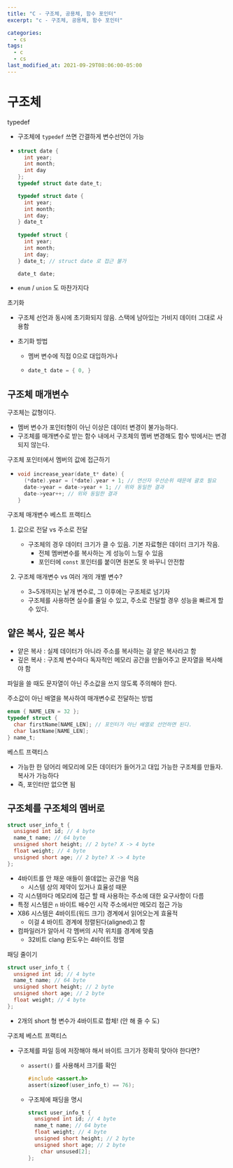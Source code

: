 ```yaml
---
title: "C - 구조체, 공용체, 함수 포인터"
excerpt: "c - 구조체, 공용체, 함수 포인터"

categories:
  - cs
tags:
  - c
  - cs
last_modified_at: 2021-09-29T08:06:00-05:00
---
```


# 구조체

 typedef

- 구조체에 `typedef` 쓰면 간결하게 변수선언이 가능

- ```c
  struct date {
    int year;
    int month;
    int day
  };
  typedef struct date date_t;
  
  typedef struct date {
    int year;
    int month;
    int day;
  } date_t
    
  typedef struct {
    int year;
    int month;
    int day;
  } date_t; // struct date 로 접근 불가
  
  date_t date;
  ```

- `enum` /  `union` 도 마찬가지다

 초기화

- 구조체 선언과 동시에 초기화되지 않음. 스택에 남아있는 가비지 데이터 그대로 사용함

- 초기화 방법

  - 멤버 변수에 직접 0으로 대입하거나

  - ```c
    date_t date = { 0, }
    ```


## 구조체 매개변수

구조체는 값형이다.

- 멤버 변수가 포인터형이 아닌 이상은 데이터 변경이 불가능하다.
- 구조체를 매개변수로 받는 함수 내에서 구조체의 멤버 변경해도 함수 밖에서는 변경되지 않는다.

구조체 포인터에서 멤버의 값에 접근하기

- ```c
  void increase_year(date_t* date) {
    (*date).year = (*date).year + 1; // 연산자 우선순위 때문에 괄호 필요
    date->year = date->year + 1; // 위와 동일한 결과
    date->year++; // 위와 동일한 결과
  }
  ```

구조체 매개변수 베스트 프랙티스

1. 값으로 전달 vs 주소로 전달

   - 구조체의 경우 데이터 크기가 클 수 있음. 기본 자료형은 데이터 크기가 작음.
     - 전체 멤버변수를 복사하는 게 성능이 느릴 수 있음
     - 포인터에 `const` 포인터를 붙이면 원본도 못 바꾸니 안전함

2. 구조체 매개변수 vs 여러 개의 개별 변수?

   - 3~5개까지는 낱개 변수로, 그 이후에는 구조체로 넘기자
   - 구조체를 사용하면 실수를 줄일 수 있고, 주소로 전달할 경우 성능을 빠르게 할 수 있다.


## 얕은 복사, 깊은 복사

- 얕은 복사 : 실제 데이터가 아니라 주소를 복사하는 걸 얕은 복사라고 함
- 깊은 복사 : 구조체 변수마다 독자적인 메모리 공간을 만들어주고 문자열을 복사해야 함

파일을 쓸 때도 문자열이 아닌 주소값을 쓰지 않도록 주의해야 한다.

주소값이 아닌 배열을 복사하여 매개변수로 전달하는 방법

```c
enum { NAME_LEN = 32 };
typedef struct {
  char firstName[NAME_LEN]; // 포인터가 아닌 배열로 선언하면 된다. 
  char lastName[NAME_LEN];
} name_t;
```

베스트 프랙티스

- 가능한 한 덩어리 메모리에 모든 데이터가 들어가고 대입 가능한 구조체를 만들자. 복사가 가능하다
- 즉, 포인터만 없으면 됨

## 구조체를 구조체의 멤버로

```c
struct user_info_t {
  unsigned int id; // 4 byte
  name_t name; // 64 byte
  unsigned short height; // 2 byte? X -> 4 byte
  float weight; // 4 byte
  unsigned short age; // 2 byte? X -> 4 byte
};
```

- 4바이트를 안 채운 애들이 쓸데없는 공간을 먹음
  - 시스템 상의 제약이 있거나 효율성 때문
- 각 시스템마다 메모리에 접근 할 때 사용하는 주소에 대한 요구사항이 다름
- 특정 시스템은 `n` 바이트 배수인 시작 주소에서만 메모리 접근 가능
- X86 시스템은 4바이트(워드 크기) 경계에서 읽어오는게 효율적
  - 이걸 4 바이트 경계에 정렬된다(aligned)고 함
- 컴파일러가 알아서 각 멤버의 시작 위치를 경계에 맞춤
  - 32비트 clang 윈도우는 4바이트 정렬

패딩 줄이기

```c
struct user_info_t {
  unsigned int id; // 4 byte
  name_t name; // 64 byte
  unsigned short height; // 2 byte
  unsigned short age; // 2 byte
  float weight; // 4 byte
};
```

- 2개의 short 형 변수가 4바이트로 합체! (안 해 줄 수 도)

구조체 베스트 프랙티스

- 구조체를 파일 등에 저장해야 해서 바이트 크기가 정확히 맞아야 한다면?

  - `assert()` 를 사용해서 크기를 확인

    ```c
    #include <assert.h>
    assert(sizeof(user_info_t) == 76);
    ```

  - 구조체에 패딩을 명시

    ```c
    struct user_info_t {
      unsigned int id; // 4 byte
      name_t name; // 64 byte
      float weight; // 4 byte
      unsigned short height; // 2 byte
      unsigned short age; // 2 byte
    	char unsused[2];
    };
    ```

  

